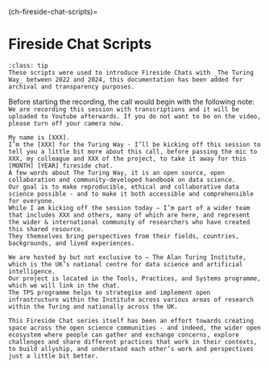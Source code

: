 (ch-fireside-chat-scripts)=

# Fireside Chat Scripts

```{admonition} Note
:class: tip
These scripts were used to introduce Fireside Chats with _The Turing Way_ between 2022 and 2024, this documentation has been added for archival and transparency purposes.
```

Before starting the recording, the call would begin with the following note:
```We are recording this session with transcriptions and it will be uploaded to Youtube afterwards. If you do not want to be on the video, please turn off your camera now.```

```
My name is [XXX]. 
I’m the [XXX] for the Turing Way - I’ll be kicking off this session to tell you a little bit more about this call, before passing the mic to XXX, my colleague and XXX of the project, to take it away for this [MONTH] [YEAR] fireside chat.
A few words about The Turing Way, it is an open source, open collaboration and community-developed handbook on data science.
Our goal is to make reproducible, ethical and collaborative data science possible - and to make it both accessible and comprehensible for everyone.
While I am kicking off the session today – I’m part of a wider team that includes XXX and others, many of which are here, and represent the wider & international community of researchers who have created this shared resource.
They themselves bring perspectives from their fields, countries, backgrounds, and lived experiences.

We are hosted by but not exclusive to – The Alan Turing Institute, which is the UK’s national centre for data science and artificial intelligence.
Our project is located in the Tools, Practices, and Systems programme, which we will link in the chat.
The TPS programme helps to strategise and implement open infrastructure within the Institute across various areas of research within the Turing and nationally across the UK.

This Fireside Chat series itself has been an effort towards creating space across the open science communities - and indeed, the wider open ecosystem where people can gather and exchange concerns, explore challenges and share different practices that work in their contexts, to build allyship, and understand each other’s work and perspectives just a little bit better. 
```
